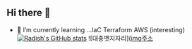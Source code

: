 ## Hi there 👋
- 🌱 I’m currently learning ...IaC Terraform AWS (interesting)  
[![Radish's GitHub stats](https://github-readme-stats.vercel.app/api?username=seoulcloud&theme=gruvbox_light&show_icons=true)](https://github.com/anuraghazra/github-readme-stats)
![대충뱃지자리]([img주소](https://postfiles.pstatic.net/MjAyNTAyMTRfNzQg/MDAxNzM5NDcxMjk4NTMw.nz37sJQ8EZuLDoUXXdlMDScmHc9bZ8QYhUinUnBl6uQg.hNvUeZ1jBtFowjrl7ed59sAm6p6BwkUYYlFtoCYNeJYg.PNG/image.png?type=w773)

<!-- 출처: https://min-0.tistory.com/entry/Git-Github-Profile-깃허브-꾸미기-줄여서-깃꾸-ㅋㅋ [min-0's  Growth Diary:티스토리] -->
<!--
**seoulcloud/seoulcloud** is a ✨ _special_ ✨ repository because its `README.md` (this file) appears on your GitHub profile.

Here are some ideas to get you started:

- 🔭 I’m currently working on ...
- 🌱 I’m currently learning ...
- 👯 I’m looking to collaborate on ...
- 🤔 I’m looking for help with ...
- 💬 Ask me about ...
- 📫 How to reach me: ...
- 😄 Pronouns: ...
- ⚡ Fun fact: ...
-->
